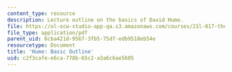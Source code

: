 ```yaml
---
content_type: resource
description: Lecture outline on the basics of David Hume.
file: https://ol-ocw-studio-app-qa.s3.amazonaws.com/courses/21l-017-the-art-of-the-probable-literature-and-probability-spring-2008/c2f3cafee6ca778b65c2a3a6c6ae5605_hume_outline.pdf
file_type: application/pdf
parent_uid: 6cba421d-9567-3fb5-75df-edb9518eb54e
resourcetype: Document
title: 'Hume: Basic Outline'
uid: c2f3cafe-e6ca-778b-65c2-a3a6c6ae5605
---
```

